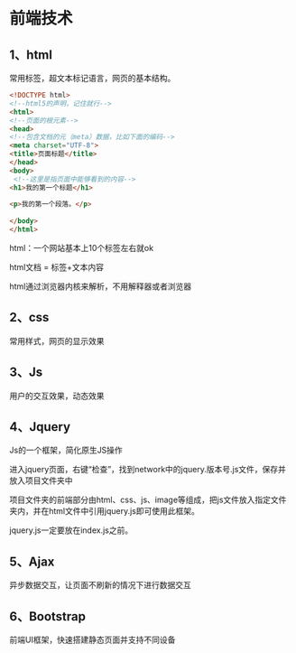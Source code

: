 # 前端技术

## 1、html

常用标签，超文本标记语言，网页的基本结构。

```html
<!DOCTYPE html>
<!--html5的声明，记住就行-->
<html>
<!--页面的根元素-->
<head>
<!--包含文档的元（meta）数据，比如下面的编码-->
<meta charset="UTF-8">
<title>页面标题</title>
</head>
<body>
 <!--这里是指页面中能够看到的内容-->
<h1>我的第一个标题</h1>
 
<p>我的第一个段落。</p>
 
</body>
</html>
```

html：一个网站基本上10个标签左右就ok

html文档 = 标签+文本内容

html通过浏览器内核来解析，不用解释器或者浏览器

## 2、css

常用样式，网页的显示效果

## 3、Js

用户的交互效果，动态效果

## 4、Jquery

Js的一个框架，简化原生JS操作

进入jquery页面，右键“检查”，找到network中的jquery.版本号.js文件，保存并放入项目文件夹中

项目文件夹的前端部分由html、css、js、image等组成，把js文件放入指定文件夹内，并在html文件中引用jquery.js即可使用此框架。

jquery.js一定要放在index.js之前。

## 5、Ajax

异步数据交互，让页面不刷新的情况下进行数据交互

## 6、Bootstrap

前端UI框架，快速搭建静态页面并支持不同设备







